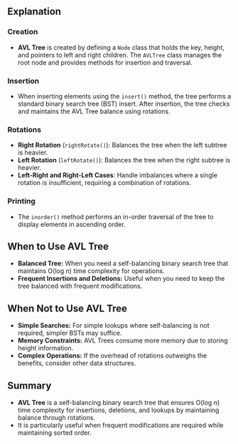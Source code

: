 ## Explanation

### Creation
- **AVL Tree** is created by defining a `Node` class that holds the key, height, and pointers to left and right children. The `AVLTree` class manages the root node and provides methods for insertion and traversal.

### Insertion
- When inserting elements using the `insert()` method, the tree performs a standard binary search tree (BST) insert. After insertion, the tree checks and maintains the AVL Tree balance using rotations.

### Rotations
- **Right Rotation** (`rightRotate()`): Balances the tree when the left subtree is heavier.
- **Left Rotation** (`leftRotate()`): Balances the tree when the right subtree is heavier.
- **Left-Right and Right-Left Cases**: Handle imbalances where a single rotation is insufficient, requiring a combination of rotations.

### Printing
- The `inorder()` method performs an in-order traversal of the tree to display elements in ascending order.

## When to Use AVL Tree

- **Balanced Tree:** When you need a self-balancing binary search tree that maintains O(log n) time complexity for operations.
- **Frequent Insertions and Deletions:** Useful when you need to keep the tree balanced with frequent modifications.

## When Not to Use AVL Tree

- **Simple Searches:** For simple lookups where self-balancing is not required, simpler BSTs may suffice.
- **Memory Constraints:** AVL Trees consume more memory due to storing height information.
- **Complex Operations:** If the overhead of rotations outweighs the benefits, consider other data structures.

## Summary

- **AVL Tree** is a self-balancing binary search tree that ensures O(log n) time complexity for insertions, deletions, and lookups by maintaining balance through rotations.
- It is particularly useful when frequent modifications are required while maintaining sorted order.

